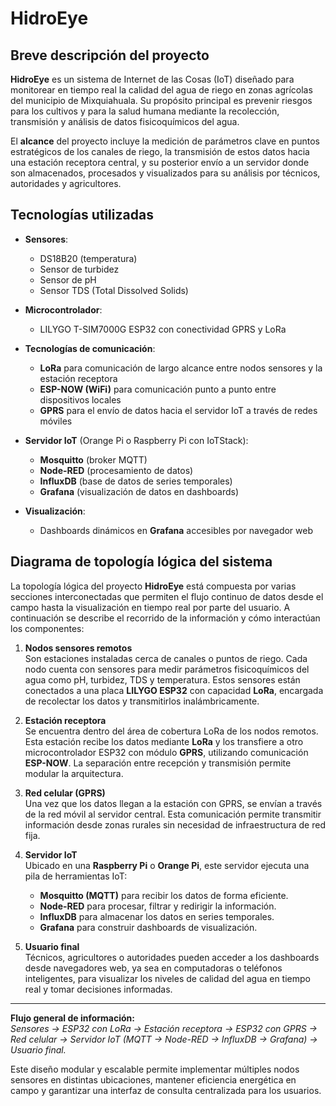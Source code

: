 # HidroEye
## Breve descripción del proyecto

**HidroEye** es un sistema de Internet de las Cosas (IoT) diseñado para monitorear en tiempo real la calidad del agua de riego en zonas agrícolas del municipio de Mixquiahuala. Su propósito principal es prevenir riesgos para los cultivos y para la salud humana mediante la recolección, transmisión y análisis de datos fisicoquímicos del agua.

El **alcance** del proyecto incluye la medición de parámetros clave en puntos estratégicos de los canales de riego, la transmisión de estos datos hacia una estación receptora central, y su posterior envío a un servidor donde son almacenados, procesados y visualizados para su análisis por técnicos, autoridades y agricultores.

## Tecnologías utilizadas

- **Sensores**:
  - DS18B20 (temperatura)
  - Sensor de turbidez
  - Sensor de pH
  - Sensor TDS (Total Dissolved Solids)

- **Microcontrolador**:
  - LILYGO T-SIM7000G ESP32 con conectividad GPRS y LoRa

- **Tecnologías de comunicación**:
  - **LoRa** para comunicación de largo alcance entre nodos sensores y la estación receptora
  - **ESP-NOW (WiFi)** para comunicación punto a punto entre dispositivos locales
  - **GPRS** para el envío de datos hacia el servidor IoT a través de redes móviles

- **Servidor IoT** (Orange Pi o Raspberry Pi con IoTStack):
  - **Mosquitto** (broker MQTT)
  - **Node-RED** (procesamiento de datos)
  - **InfluxDB** (base de datos de series temporales)
  - **Grafana** (visualización de datos en dashboards)

- **Visualización**:
  - Dashboards dinámicos en **Grafana** accesibles por navegador web
  
## Diagrama de topología lógica del sistema

La topología lógica del proyecto **HidroEye** está compuesta por varias secciones interconectadas que permiten el flujo continuo de datos desde el campo hasta la visualización en tiempo real por parte del usuario. A continuación se describe el recorrido de la información y cómo interactúan los componentes:

1. **Nodos sensores remotos**  
   Son estaciones instaladas cerca de canales o puntos de riego. Cada nodo cuenta con sensores para medir parámetros fisicoquímicos del agua como pH, turbidez, TDS y temperatura. Estos sensores están conectados a una placa **LILYGO ESP32** con capacidad **LoRa**, encargada de recolectar los datos y transmitirlos inalámbricamente.

2. **Estación receptora**  
   Se encuentra dentro del área de cobertura LoRa de los nodos remotos. Esta estación recibe los datos mediante **LoRa** y los transfiere a otro microcontrolador ESP32 con módulo **GPRS**, utilizando comunicación **ESP-NOW**. La separación entre recepción y transmisión permite modular la arquitectura.

3. **Red celular (GPRS)**  
   Una vez que los datos llegan a la estación con GPRS, se envían a través de la red móvil al servidor central. Esta comunicación permite transmitir información desde zonas rurales sin necesidad de infraestructura de red fija.

4. **Servidor IoT**  
   Ubicado en una **Raspberry Pi** o **Orange Pi**, este servidor ejecuta una pila de herramientas IoT:
   - **Mosquitto (MQTT)** para recibir los datos de forma eficiente.
   - **Node-RED** para procesar, filtrar y redirigir la información.
   - **InfluxDB** para almacenar los datos en series temporales.
   - **Grafana** para construir dashboards de visualización.

5. **Usuario final**  
   Técnicos, agricultores o autoridades pueden acceder a los dashboards desde navegadores web, ya sea en computadoras o teléfonos inteligentes, para visualizar los niveles de calidad del agua en tiempo real y tomar decisiones informadas.

---

**Flujo general de información:**  
_Sensores → ESP32 con LoRa → Estación receptora → ESP32 con GPRS → Red celular → Servidor IoT (MQTT → Node-RED → InfluxDB → Grafana) → Usuario final._

Este diseño modular y escalable permite implementar múltiples nodos sensores en distintas ubicaciones, mantener eficiencia energética en campo y garantizar una interfaz de consulta centralizada para los usuarios.
